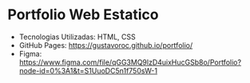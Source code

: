 # Portfolio Web Estatico
  - Tecnologias Utilizadas: HTML, CSS
  - GitHub Pages: https://gustavoroc.github.io/portfolio/
  - Figma: https://www.figma.com/file/qGG3MQ9lzD4uixHucGSb8o/Portfolio?node-id=0%3A1&t=S1UuoDC5n1f750sW-1
